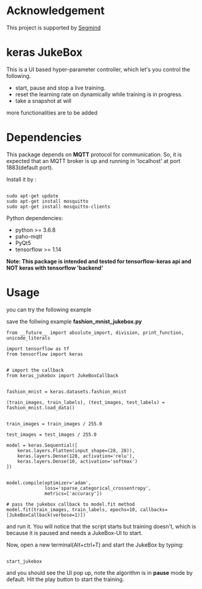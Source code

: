 # Acknowledgement
  
This project is supported by [Segmind](https://segmind.com)

# keras JukeBox

This is a UI based hyper-parameter controller, which let's you control the following.

* start, pause and stop a live training.
* reset the learning rate on dynamically while training is in progress.
* take a snapshot at will

more functionalities are to be added

# Dependencies

This package depends on **MQTT** protocol for communication. So, it is expected that an MQTT broker is up and running in 'localhost' at port 1883(default port).

Install it by :

```

sudo apt-get update
sudo apt-get install mosquitto
sudo apt-get install mosquitto-clients

```

Python dependencies:

* python >= 3.6.8
* paho-mqtt
* PyQt5
* tensorflow >= 1.14

**Note: This package is intended and tested for tensorflow-keras api and NOT keras with tensorflow 'backend'**

# Usage

you can try the following example

save the follwing example **fashion_mnist_jukebox.py**

```
from __future__ import absolute_import, division, print_function, unicode_literals

import tensorflow as tf
from tensorflow import keras


# import the callback
from keras_jukebox import JukeBoxCallback


fashion_mnist = keras.datasets.fashion_mnist

(train_images, train_labels), (test_images, test_labels) = fashion_mnist.load_data()


train_images = train_images / 255.0

test_images = test_images / 255.0

model = keras.Sequential([
    keras.layers.Flatten(input_shape=(28, 28)),
    keras.layers.Dense(128, activation='relu'),
    keras.layers.Dense(10, activation='softmax')
])


model.compile(optimizer='adam',
              loss='sparse_categorical_crossentropy',
              metrics=['accuracy'])

# pass the jukebox callback to model.fit method
model.fit(train_images, train_labels, epochs=10, callbacks=[JukeBoxCallback(verbose=1)])
```

and run it.
You will notice that the script starts but training doesn't, which is because it is paused and needs a JukeBox-UI to start.

Now, open a new terminal(Alt+ctrl+T) and start the JukeBox by typing:

```

start_jukebox

```

and you should see the UI pop up, note the algorithm is in **pause** mode by default. Hit the play button to start the training.